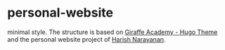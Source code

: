 # personal-website
minimal style.
The structure is based on [Giraffe Academy - Hugo Theme](https://github.com/giraffeacademy/ga-hugo-theme) and the personal website project of [Harish Narayanan](https://github.com/hnarayanan/harishnarayanan.org).

